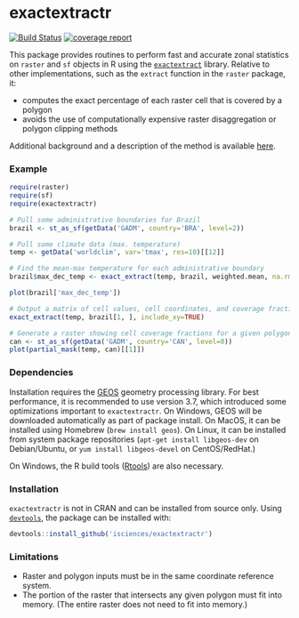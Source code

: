 # exactextractr

[![Build Status](https://gitlab.com/isciences/exactextractr/badges/master/build.svg)](https://gitlab.com/isciences/exactextractr/pipelines)
[![coverage report](https://gitlab.com/isciences/exactextractr/badges/master/coverage.svg)](https://isciences.gitlab.io/exactextractr/coverage.html)

This package provides routines to perform fast and accurate zonal statistics on `raster` and `sf` objects in R using the [`exactextract`](https://github.com/isciences/exactextract) library.
Relative to other implementations, such as the `extract` function in the `raster` package, it:

* computes the exact percentage of each raster cell that is covered by a polygon
* avoids the use of computationally expensive raster disaggregation or polygon clipping methods

Additional background and a description of the method is available [here](https://github.com/isciences/exactextract#background).

### Example

```r
require(raster)
require(sf)
require(exactextractr)

# Pull some administrative boundaries for Brazil
brazil <- st_as_sf(getData('GADM', country='BRA', level=2))

# Pull some climate data (max. temperature)
temp <- getData('worldclim', var='tmax', res=10)[[12]]

# Find the mean-max temperature for each administrative boundary
brazil$max_dec_temp <- exact_extract(temp, brazil, weighted.mean, na.rm=TRUE)

plot(brazil['max_dec_temp'])

# Output a matrix of cell values, cell coordinates, and coverage fractions for a given polygon
exact_extract(temp, brazil[1, ], include_xy=TRUE)

# Generate a raster showing cell coverage fractions for a given polygon
can <- st_as_sf(getData('GADM', country='CAN', level=0))
plot(partial_mask(temp, can)[[1]])

```

### Dependencies

Installation requires the [GEOS](https://geos.osgeo.org/) geometry processing library.
For best performance, it is recommended to use version 3.7, which introduced some optimizations important to `exactextractr`.
On Windows, GEOS will be downloaded automatically as part of package install.
On MacOS, it can be installed using Homebrew (`brew install geos`).
On Linux, it can be installed from system package repositories (`apt-get install libgeos-dev` on Debian/Ubuntu, or `yum install libgeos-devel` on CentOS/RedHat.)

On Windows, the R build tools ([Rtools](https://cran.r-project.org/bin/windows/Rtools/)) are also necessary.

### Installation

`exactextractr` is not in CRAN and can be installed from source only. Using [`devtools`](https://CRAN.R-project.org/package=devtools), the package can be installed with:

```r
devtools::install_github('isciences/exactextractr')
```

### Limitations

 * Raster and polygon inputs must be in the same coordinate reference system.
 * The portion of the raster that intersects any given polygon must fit into memory. (The entire raster does not need to fit into memory.)

